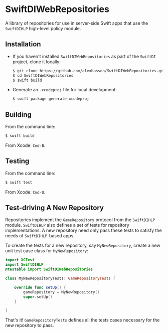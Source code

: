 # SwiftDIWebRepositories

A library of repositories for use in server-side Swift apps that use the `SwiftDIHLP` high-level policy module.

## Installation

- If you haven't installed `SwiftDIWebRepositories` as part of the `SwiftDI` project, clone it locally:

    ```bash
    $ git clone https://github.com/alexbasson/SwiftDIWebRepositories.git
    $ cd SwiftDIWebRepositories
    $ swift build
    ```

- Generate an `.xcodeproj` file for local development:

    ```bash
    $ swift package generate-xcodeproj
    ```


## Building

From the command line:

```bash
$ swift build
```

From Xcode: `Cmd-B`.

## Testing

From the command line:

```bash
$ swift test
```

From Xcode: `Cmd-U`.

## Test-driving A New Repository

Repositories implement the `GameRepository` protocol from the `SwiftDIHLP` module. `SwiftDIHLP` also defines a set of tests for repository implementations. A new repository need only pass these tests to satisfy the needs of `SwiftDIHLP`-based apps.

To create the tests for a new repository, say `MyNewRepository`, create a new unit test case class for `MyNewRepository`:

```swift
import XCTest
import SwiftDIHLP
@testable import SwiftDIWebRepositories

class MyNewRepositoryTests: GameRepositoryTests {

    override func setUp() {
        gameRepository = MyNewRepository()
        super.setUp()
    }

}
```

That's it! `GameRepositoryTests` defines all the tests cases necessary for the new repository to pass.
